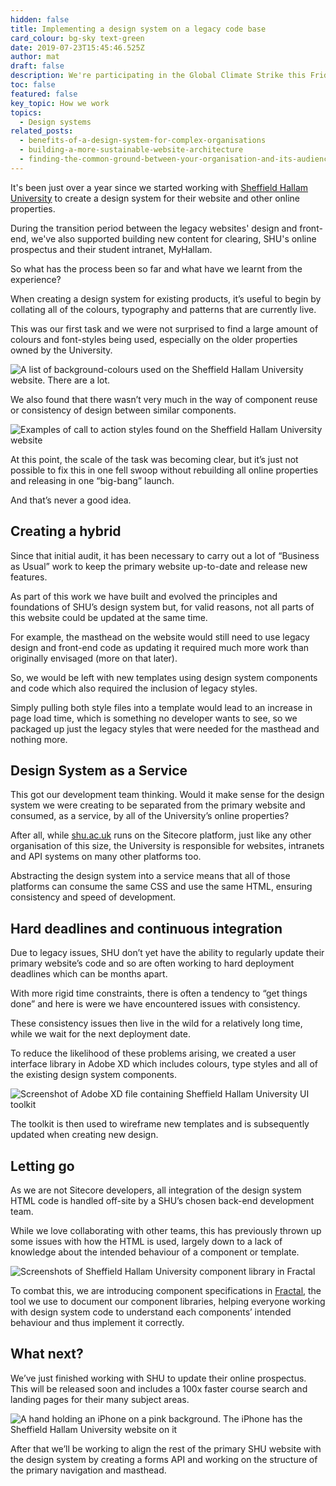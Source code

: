 ```yaml
---
hidden: false
title: Implementing a design system on a legacy code base
card_colour: bg-sky text-green
date: 2019-07-23T15:45:46.525Z
author: mat
draft: false
description: We're participating in the Global Climate Strike this Friday
toc: false
featured: false
key_topic: How we work
topics:
  - Design systems
related_posts:
  - benefits-of-a-design-system-for-complex-organisations
  - building-a-more-sustainable-website-architecture
  - finding-the-common-ground-between-your-organisation-and-its-audience
---
```

It's been just over a year since we started working with [Sheffield Hallam University](https://madebykind.com/blog/sheffield-hallam-university-appoint-kind-as-digital-consultancy) to create a design system for their website and other online properties.

During the transition period between the legacy websites' design and front-end, we've also supported building new content for clearing, SHU's online prospectus and their student intranet, MyHallam.

So what has the process been so far and what have we learnt from the experience?

When creating a design system for existing products, it’s useful to begin by collating all of the colours, typography and patterns that are currently live. 

This was our first task and we were not surprised to find a large amount of colours and font-styles being used, especially on the older properties owned by the University. 

![A list of background-colours used on the Sheffield Hallam University website. There are a lot.](../images/shu-colour-audit-vert.jpg)

We also found that there wasn’t very much in the way of component reuse or consistency of design between similar components.

![Examples of call to action styles found on the Sheffield Hallam University website](../images/cta-audit.jpg)

At this point, the scale of the task was becoming clear, but it’s just not possible to fix this in one fell swoop without rebuilding all online properties and releasing in one ​“big-bang” launch. 

And that’s never a good idea. 

## Creating a hybrid

Since that initial audit, it has been necessary to carry out a lot of ​“Business as Usual” work to keep the primary website up-to-date and release new features. 

As part of this work we have built and evolved the principles and foundations of SHU’s design system but, for valid reasons, not all parts of this website could be updated at the same time. 

For example, the masthead on the website would still need to use legacy design and front-end code as updating it required much more work than originally envisaged (more on that later). 

So, we would be left with new templates using design system components and code which also required the inclusion of legacy styles. 

Simply pulling both style files into a template would lead to an increase in page load time, which is something no developer wants to see, so we packaged up just the legacy styles that were needed for the masthead and nothing more. 

## Design System as a Service

This got our development team thinking. Would it make sense for the design system we were creating to be separated from the primary website and consumed, as a service, by all of the University’s online properties? 

After all, while [shu​.ac​.uk](http://shu.ac.uk/) runs on the Sitecore platform, just like any other organisation of this size, the University is responsible for websites, intranets and API systems on many other platforms too. 

Abstracting the design system into a service means that all of those platforms can consume the same CSS and use the same HTML, ensuring consistency and speed of development. 

## Hard deadlines and continuous integration

Due to legacy issues, SHU don’t yet have the ability to regularly update their primary website’s code and so are often working to hard deployment deadlines which can be months apart. 

With more rigid time constraints, there is often a tendency to ​“get things done” and here is were we have encountered issues with consistency. 

These consistency issues then live in the wild for a relatively long time, while we wait for the next deployment date. 

To reduce the likelihood of these problems arising, we created a user interface library in Adobe XD which includes colours, type styles and all of the existing design system components. 

![Screenshot of Adobe XD file containing Sheffield Hallam University UI toolkit](../images/shu-toolkit.jpg)

The toolkit is then used to wireframe new templates and is subsequently updated when creating new design.

## Letting go

As we are not Sitecore developers, all integration of the design system HTML code is handled off-site by a SHU’s chosen back-end development team. 

While we love collaborating with other teams, this has previously thrown up some issues with how the HTML is used, largely down to a lack of knowledge about the intended behaviour of a component or template. 

![Screenshots of Sheffield Hallam University component library in Fractal](../images/shu-design-system.jpg)

To combat this, we are introducing component specifications in [Fractal](http://fractal.build/), the tool we use to document our component libraries, helping everyone working with design system code to understand each components’ intended behaviour and thus implement it correctly. 

## What next?

We’ve just finished working with SHU to update their online prospectus. This will be released soon and includes a 100x faster course search and landing pages for their many subject areas.

![A hand holding an iPhone on a pink background. The iPhone has the Sheffield Hallam University website on it](../images/iphone-mockup.jpg)

After that we’ll be working to align the rest of the primary SHU website with the design system by creating a forms API and working on the structure of the primary navigation and masthead.
